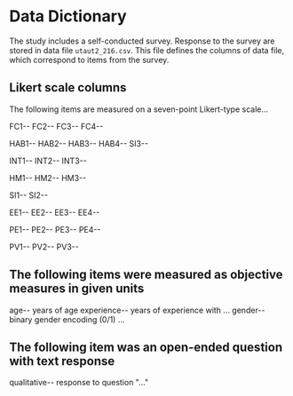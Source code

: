 # Data Dictionary

The study includes a self-conducted survey. Response to the survey are stored in data file `utaut2_216.csv`. This file defines the columns of data file, which correspond to items from the survey.

## Likert scale columns

The following items are measured on a seven-point Likert-type scale...

FC1--
FC2--
FC3--
FC4--

HAB1--
HAB2--
HAB3--
HAB4--
SI3--

INT1--
INT2--
INT3--

HM1--
HM2--
HM3--

SI1--
SI2--

EE1--
EE2--
EE3--
EE4--

PE1--
PE2--
PE3--
PE4--

PV1--
PV2--
PV3--

## The following items were measured as objective measures in given units

age-- years of age
experience-- years of experience with ...
gender-- binary gender encoding (0/1) ...

## The following item was an open-ended question with text response

qualitative-- response to question "..."